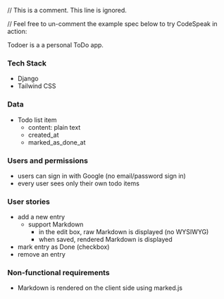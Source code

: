 // This is a comment. This line is ignored.
<!-- This is a multiline comment. 
These lines are ignored too. -->

// Feel free to un-comment the example spec below to try CodeSpeak in action:

Todoer is a a personal ToDo app.

### Tech Stack
- Django
- Tailwind CSS

### Data

- Todo list item
  - content: plain text
  - created_at
  - marked_as_done_at

### Users and permissions

- users can sign in with Google (no email/password sign in)
- every user sees only their own todo items

### User stories

- add a new entry
  - support Markdown
    - in the edit box, raw Markdown is displayed (no WYSIWYG)
    - when saved, rendered Markdown is displayed
- mark entry as Done (checkbox)
- remove an entry

### Non-functional requirements

- Markdown is rendered on the client side using marked.js